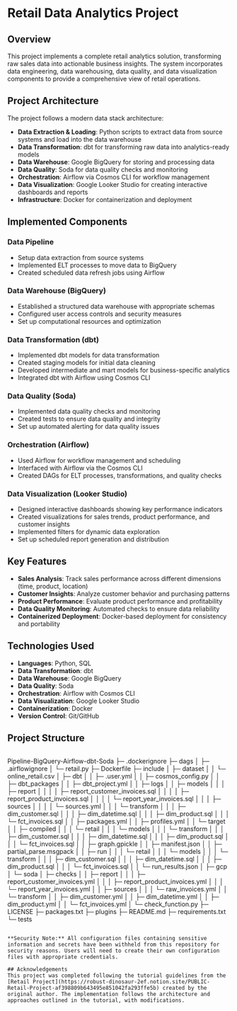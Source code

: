 # Retail Data Analytics Project

## Overview
This project implements a complete retail analytics solution, transforming raw sales data into actionable business insights. The system incorporates data engineering, data warehousing, data quality, and data visualization components to provide a comprehensive view of retail operations.

## Project Architecture
The project follows a modern data stack architecture:
- **Data Extraction & Loading**: Python scripts to extract data from source systems and load into the data warehouse
- **Data Transformation**: dbt for transforming raw data into analytics-ready models
- **Data Warehouse**: Google BigQuery for storing and processing data
- **Data Quality**: Soda for data quality checks and monitoring
- **Orchestration**: Airflow via Cosmos CLI for workflow management
- **Data Visualization**: Google Looker Studio for creating interactive dashboards and reports
- **Infrastructure**: Docker for containerization and deployment

## Implemented Components

### Data Pipeline
- Setup data extraction from source systems
- Implemented ELT processes to move data to BigQuery
- Created scheduled data refresh jobs using Airflow

### Data Warehouse (BigQuery)
- Established a structured data warehouse with appropriate schemas
- Configured user access controls and security measures
- Set up computational resources and optimization

### Data Transformation (dbt)
- Implemented dbt models for data transformation
- Created staging models for initial data cleaning
- Developed intermediate and mart models for business-specific analytics
- Integrated dbt with Airflow using Cosmos CLI

### Data Quality (Soda)
- Implemented data quality checks and monitoring
- Created tests to ensure data quality and integrity
- Set up automated alerting for data quality issues

### Orchestration (Airflow)
- Used Airflow for workflow management and scheduling
- Interfaced with Airflow via the Cosmos CLI
- Created DAGs for ELT processes, transformations, and quality checks

### Data Visualization (Looker Studio)
- Designed interactive dashboards showing key performance indicators
- Created visualizations for sales trends, product performance, and customer insights
- Implemented filters for dynamic data exploration
- Set up scheduled report generation and distribution

## Key Features
- **Sales Analysis**: Track sales performance across different dimensions (time, product, location)
- **Customer Insights**: Analyze customer behavior and purchasing patterns
- **Product Performance**: Evaluate product performance and profitability
- **Data Quality Monitoring**: Automated checks to ensure data reliability
- **Containerized Deployment**: Docker-based deployment for consistency and portability

## Technologies Used
- **Languages**: Python, SQL
- **Data Transformation**: dbt
- **Data Warehouse**: Google BigQuery
- **Data Quality**: Soda
- **Orchestration**: Airflow with Cosmos CLI
- **Data Visualization**: Google Looker Studio
- **Containerization**: Docker
- **Version Control**: Git/GitHub

## Project Structure
```
```
Pipeline-BigQuery-Airflow-dbt-Soda
├─ .dockerignore
├─ dags
│  ├─ .airflowignore
│  └─ retail.py
├─ Dockerfile
├─ include
│  ├─ dataset
│  │  └─ online_retail.csv
│  ├─ dbt
│  │  ├─ .user.yml
│  │  ├─ cosmos_config.py
│  │  ├─ dbt_packages
│  │  ├─ dbt_project.yml
│  │  ├─ logs
│  │  ├─ models
│  │  │  ├─ report
│  │  │  │  ├─ report_customer_invoices.sql
│  │  │  │  ├─ report_product_invoices.sql
│  │  │  │  └─ report_year_invoices.sql
│  │  │  ├─ sources
│  │  │  │  └─ sources.yml
│  │  │  └─ transform
│  │  │     ├─ dim_customer.sql
│  │  │     ├─ dim_datetime.sql
│  │  │     ├─ dim_product.sql
│  │  │     └─ fct_invoices.sql
│  │  ├─ packages.yml
│  │  ├─ profiles.yml
│  │  └─ target
│  │     ├─ compiled
│  │     │  └─ retail
│  │     │     └─ models
│  │     │        └─ transform
│  │     │           ├─ dim_customer.sql
│  │     │           ├─ dim_datetime.sql
│  │     │           ├─ dim_product.sql
│  │     │           └─ fct_invoices.sql
│  │     ├─ graph.gpickle
│  │     ├─ manifest.json
│  │     ├─ partial_parse.msgpack
│  │     ├─ run
│  │     │  └─ retail
│  │     │     └─ models
│  │     │        └─ transform
│  │     │           ├─ dim_customer.sql
│  │     │           ├─ dim_datetime.sql
│  │     │           ├─ dim_product.sql
│  │     │           └─ fct_invoices.sql
│  │     └─ run_results.json
│  ├─ gcp
│  └─ soda
│     ├─ checks
│     │  ├─ report
│     │  │  ├─ report_customer_invoices.yml
│     │  │  ├─ report_product_invoices.yml
│     │  │  └─ report_year_invoices.yml
│     │  ├─ sources
│     │  │  └─ raw_invoices.yml
│     │  └─ transform
│     │     ├─ dim_customer.yml
│     │     ├─ dim_datetime.yml
│     │     ├─ dim_product.yml
│     │     └─ fct_invoices.yml
│     └─ check_function.py
├─ LICENSE
├─ packages.txt
├─ plugins
├─ README.md
├─ requirements.txt
└─ tests
```

**Security Note:** All configuration files containing sensitive information and secrets have been withheld from this repository for security reasons. Users will need to create their own configuration files with appropriate credentials.

## Acknowledgements
This project was completed following the tutorial guidelines from the [Retail Project](https://robust-dinosaur-2ef.notion.site/PUBLIC-Retail-Project-af398809b643495e851042fa293ffe5b) created by the original author. The implementation follows the architecture and approaches outlined in the tutorial, with modifications.
